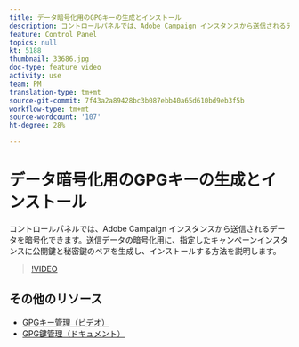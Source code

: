 ```yaml
---
title: データ暗号化用のGPGキーの生成とインストール
description: コントロールパネルでは、Adobe Campaign インスタンスから送信されるデータを暗号化できます。送信データの暗号化用に、指定したキャンペーンインスタンスに公開鍵と秘密鍵のペアを生成し、インストールする方法を説明します。
feature: Control Panel
topics: null
kt: 5188
thumbnail: 33686.jpg
doc-type: feature video
activity: use
team: PM
translation-type: tm+mt
source-git-commit: 7f43a2a89428bc3b087ebb40a65d610bd9eb3f5b
workflow-type: tm+mt
source-wordcount: '107'
ht-degree: 28%

---
```



# データ暗号化用のGPGキーの生成とインストール

コントロールパネルでは、Adobe Campaign インスタンスから送信されるデータを暗号化できます。送信データの暗号化用に、指定したキャンペーンインスタンスに公開鍵と秘密鍵のペアを生成し、インストールする方法を説明します。

>[!VIDEO](https://video.tv.adobe.com/v/36386?quality=12)

## その他のリソース

* [GPGキー管理（ビデオ）](./gpg-key-management-overview.md)
* [GPG鍵管理（ドキュメント）](https://docs.adobe.com/content/help/en/control-panel/using/instances-settings/gpg-keys-management.html)
